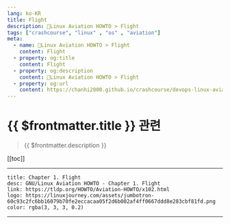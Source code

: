 ```yaml
---
lang: ko-KR
title: Flight
description: 🐧Linux Aviation HOWTO > Flight
tags: ["crashcourse", "linux" , "os" , "aviation"]
meta:
  - name: 🐧Linux Aviation HOWTO > Flight
    content: Flight
  - property: og:title
    content: Flight
  - property: og:description
    content: 🐧Linux Aviation HOWTO > Flight
  - property: og:url
    content: https://chanhi2000.github.io/crashcourse/devops-linux-aviation-howto/01-flight.html
---
```


# {{ $frontmatter.title }} 관련

> {{ $frontmatter.description }}

[[toc]]

---

```card
title: Chapter 1. Flight
desc: GNU/Linux Aviation HOWTO - Chapter 1. Flight
link: https://tldp.org/HOWTO/Aviation-HOWTO/x102.html
logo: https://linuxjourney.com/assets/jumbotron-60c93c2fc6bb16079b70fe2eccacaa05f2d6b002af4ff0667ddd8e283cbf81fd.png
color: rgba(3, 3, 3, 0.2)
```

---

<TagLinks />
